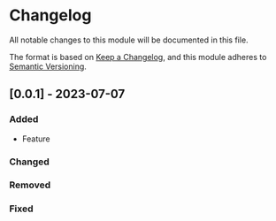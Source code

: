 # Changelog
All notable changes to this module will be documented in this file.
 
The format is based on [Keep a Changelog](https://keepachangelog.com/en/1.1.0/),
and this module adheres to [Semantic Versioning](https://semver.org/spec/v2.0.0.html).
 
## [0.0.1] - 2023-07-07
 
### Added
 
- Feature
 
### Changed
 
### Removed
 
### Fixed
